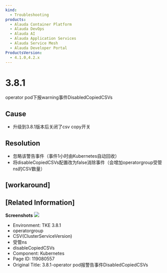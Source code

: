 ```yaml
---
kind:
  - Troubleshooting
products:
  - Alauda Container Platform
  - Alauda DevOps
  - Alauda AI
  - Alauda Application Services
  - Alauda Service Mesh
  - Alauda Developer Portal
ProductsVersion:
  - 4.1.0,4.2.x
---
```

<!-- A type of document that involves encountering a fault, diagnosing it, performing root cause analysis, and providing solutions. -->

# 3.8.1

operator pod下报warning事件DisabledCopiedCSVs

## Cause
- 升级到3.8.1版本后关闭了csv copy开关

## Resolution
- 忽略该警告事件（事件1小时由Kubernetes自动回收）
- 将disableCopiedCSVs配置改为false消除事件（会增加operatorgroup受管ns的CSV数量）

## [workaround]

## [Related Information]
**Screenshots**
![](assets/3-8-1-operator-podbao-jing-gao-shi-jian-disabledcopiedcsvs/image2022-6-23_14-47-14.png)
- Environment: TKE 3.8.1
- operatorgroup
- CSV(ClusterServiceVersion)
- 受管ns
- disableCopiedCSVs
- Component: Kubernetes
- Page ID: 119080557
- Original Title: 3.8.1-operator pod报警告事件DisabledCopiedCSVs

